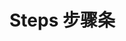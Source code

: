 # Steps 步骤条 <Common-SourceCodeLink comp="steps" />


<Common-Democode description="">
  <steps-demo1 />
  <highlight-code slot="codeText" lang="vue">
    <template>
      <section>
        <a-button @click="current--">上一步</a-button>
        <a-button @click="current++">下一步</a-button>
        <a-steps :data="data" :current="current" />
      </section>
    </template>
    <script>
    export default {
      name: '',
      data () {
        return {
          current: 1,
          data: [
            { text: "核对信息" },
            { text: "支付" },
            { text: "支付结果" },
          ]
        }
      },
    }
    </script>
  </highlight-code>
</Common-Democode>

